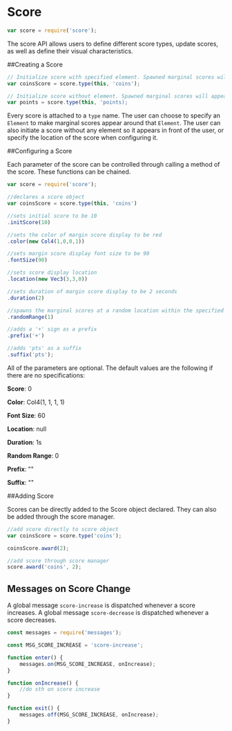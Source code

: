 # Score

```javascript
var score = require('score');
```
The score API allows users to define different score types, update scores, as well as define their visual characteristics.

##Creating a Score

```javascript 
// Initialize score with specified element. Spawned marginal scores will appear around that element
var coinsScore = score.type(this, 'coins');

// Initialize score without element. Spawned marginal scores will appear in front of the camera
var points = score.type(this, 'points);
```

Every score is attached to a `type` name. The user can choose to specify an `Element` to make marginal scores appear around that `Element`.  The user can also initiate a score without any element so it appears in front of the user, or specify the location of the score when configuring it.

##Configuring a Score

Each parameter of the score can be controlled through calling a method of the score. These functions can be chained.

```javascript
var score = require('score');

//declares a score object
var coinsScore = score.type(this, 'coins')

//sets initial score to be 10
.initScore(10)

//sets the color of margin score display to be red
.color(new Col4(1,0,0,1))

//sets margin score display font size to be 90
.fontSize(90)

//sets score display location
.location(new Vec3(3,3,0))

//sets duration of margin score display to be 2 seconds
.duration(2)

//spawns the marginal scores at a random location within the specified range
.randomRange(1)

//adds a '+' sign as a prefix
.prefix('+')

//adds 'pts' as a suffix
.suffix('pts');
```
All of the parameters are optional. The default values are the following if there are no specifications:

 **Score**: 0

 **Color**: Col4(1, 1, 1, 1)

 **Font Size**: 60

 **Location**: null

 **Duration**: 1s

 **Random Range**: 0

 **Prefix**: ""

 **Suffix**: ""

##Adding Score

Scores can be directly added to the Score object declared. They can also be added through the score manager. 

```javascript
//add score directly to score object
var coinsScore = score.type('coins');

coinsScore.award(2);

//add score through score manager
score.award('coins', 2);
```

## Messages on Score Change
A global message `score-increase` is dispatched whenever a score increases. A global message `score-decrease` is dispatched whenever a score decreases.

```javascript
const messages = require('messages');

const MSG_SCORE_INCREASE = 'score-increase';

function enter() {
	messages.on(MSG_SCORE_INCREASE, onIncrease); 
}

function onIncrease() {
	//do sth on score increase
}

function exit() {
	messages.off(MSG_SCORE_INCREASE, onIncrease);
}
```

